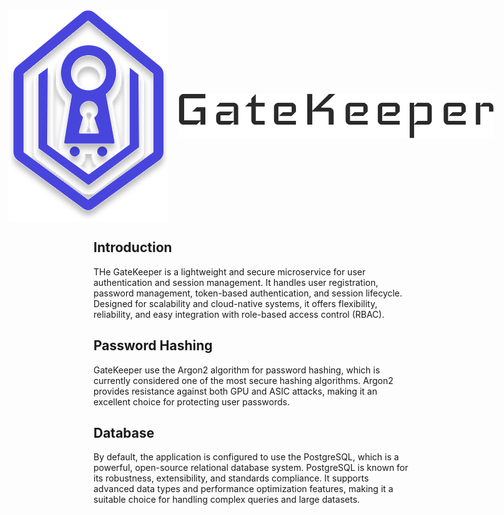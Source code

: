 
<div style="display: flex; align-items: center; gap: 1rem; justify-content: center;">
    <img src=".github/gate-keeper-logo.svg" alt="GateKeeper Logo">
    <img src=".github/gate-keeper-text-logo.svg" alt="GateKeeper">
</div>

## Introduction

THe GateKeeper is a lightweight and secure microservice for user authentication and session management. It handles user registration, password management, token-based authentication, and session lifecycle. Designed for scalability and cloud-native systems, it offers flexibility, reliability, and easy integration with role-based access control (RBAC).

## Password Hashing

GateKeeper use the Argon2 algorithm for password hashing, which is currently considered one of the most secure hashing algorithms. Argon2 provides resistance against both GPU and ASIC attacks, making it an excellent choice for protecting user passwords.

## Database

By default, the application is configured to use the PostgreSQL, which is a powerful, open-source relational database system. PostgreSQL is known for its robustness, extensibility, and standards compliance. It supports advanced data types and performance optimization features, making it a suitable choice for handling complex queries and large datasets.